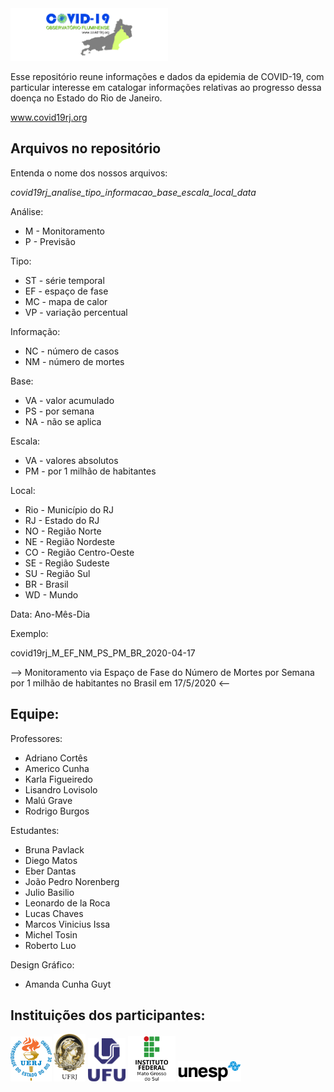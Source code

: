 <img src="logos/COVID19_CapaSite_R00.jpg " width="50%">

Esse repositório reune informações e dados da epidemia de COVID-19, com particular interesse em catalogar informações relativas ao progresso dessa doença no Estado do Rio de Janeiro.

www.covid19rj.org

## Arquivos no repositório

Entenda o nome dos nossos arquivos: 

*covid19rj_analise_tipo_informacao_base_escala_local_data*

Análise:
- M - Monitoramento
- P - Previsão

Tipo:
- ST - série temporal
- EF - espaço de fase
- MC - mapa de calor
- VP - variação percentual

Informação:
- NC - número de casos
- NM - número de mortes

Base:
- VA - valor acumulado
- PS - por semana
- NA - não se aplica

Escala:
- VA - valores absolutos
- PM - por 1 milhão de habitantes

Local:
- Rio - Município do RJ
- RJ - Estado do RJ
- NO - Região Norte
- NE - Região Nordeste
- CO - Região Centro-Oeste
- SE - Região Sudeste
- SU - Região Sul
- BR - Brasil
- WD - Mundo

Data: 
Ano-Mês-Dia

Exemplo: 

covid19rj_M_EF_NM_PS_PM_BR_2020-04-17

--> Monitoramento via Espaço de Fase do Número de Mortes por Semana por 1 milhão de habitantes no Brasil em 17/5/2020 <--


## Equipe:

Professores:
- Adriano Cortês
- Americo Cunha
- Karla Figueiredo
- Lisandro Lovisolo
- Malú Grave
- Rodrigo Burgos

Estudantes:
- Bruna Pavlack
- Diego Matos
- Eber Dantas
- João Pedro Norenberg
- Julio Basilio
- Leonardo de la Roca
- Lucas Chaves
- Marcos Vinicius Issa
- Michel Tosin
- Roberto Luo

Design Gráfico:
- Amanda Cunha Guyt

## Instituições dos participantes:

<img src="logos/uerj_logo_cor.jpg" width="13%"> <img src="logos/ufrj_logo_cor.png" width="10%"> <img src="logos/ufu_logo_cor.png" width="12%"> <img src="logos/ifms_logo_cor.png" width="15%"> <img src="logos/unesp_logo_cor.png" width="20%">
